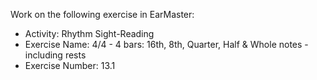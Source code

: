 Work on the following exercise in EarMaster:
- Activity: Rhythm Sight-Reading
- Exercise Name: 4/4 - 4 bars: 16th, 8th, Quarter, Half & Whole notes - including rests
- Exercise Number: 13.1
